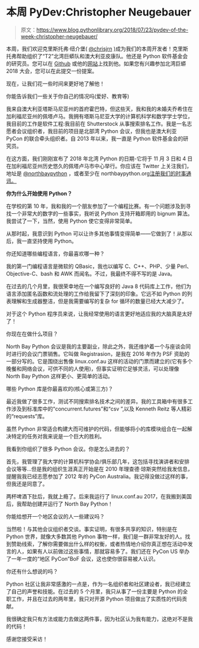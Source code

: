 # 本周 PyDev:Christopher Neugebauer

> 原文：<https://www.blog.pythonlibrary.org/2018/07/23/pydev-of-the-week-christopher-neugebauer/>

本周，我们欢迎克里斯托弗·纽介堡( [@chrisjrn](https://twitter.com/chrisjrn?lang=en) )成为我们的本周开发者！克里斯托弗帮助组织了“T2”北湾巨蟒队和澳大利亚皮康队。他还是 Python 软件基金会的研究员。您可以在 [Github](https://github.com/chrisjrn) 或他的[网站](https://chris.neugebauer.id.au/)上找到他。如果您有兴趣参加北湾巨蟒 2018 大会，您可以在此提交一份提案。

现在，让我们花一些时间来更好地了解他！

你能告诉我们一些关于你自己的情况吗(爱好、教育等)

我来自澳大利亚塔斯马尼亚州的首府霍巴特，但这些天，我和我的未婚夫乔希住在加利福尼亚州的佩塔卢马。我拥有塔斯马尼亚大学的计算机科学和数学学士学位，我目前的工作是软件工程:我目前在 Shutterstock 从事搜索排名工作。我是一名志愿者会议组织者，我目前的项目是北部湾 Python 会议，但我也是澳大利亚 PyCon 的联合牵头组织者。自 2013 年以来，我一直是 Python 软件基金会的研究员。

在这方面，我们刚刚宣布了 2018 年北湾 Python 的日期-它将于 11 月 3 日和 4 日在加利福尼亚州历史悠久的佩塔卢马市中心举行。你应该在 Twitter 上关注我们，地址是 [@northbaypython](https://twitter.com/northbaypython) ，或者至少在 northbaypython.org[注册我们的时事通讯。](http://northbaypython.org)

**你为什么开始使用 Python？**

在学校的第 10 年，我和我的一个朋友参加了一个编程比赛。有一个问题涉及到寻找一个非常大的数字的一些事实，我听说 Python 支持开箱即用的 bignum 算法。我尝试了一下，当然，使用 Python 使它变得非常简单。

从那时起，我意识到 Python 可以让许多其他事情变得简单——它做到了！从那以后，我一直坚持使用 Python。

你还知道哪些编程语言，你最喜欢哪一种？

我的第一门编程语言是微软的 QBasic，我也以编写 C、C++、PHP、少量 Perl、Objective-C、bash 和 AWK 而闻名。不过，我最终不得不写的是 Java。

在过去的几个月里，我很荣幸地在一个编写良好的 Java 8 代码库上工作，他们为语言添加匿名函数和流处理的工作给我留下了深刻的印象。它远不如 Python 的列表理解和生成器整洁，但是我需要编写的复杂 for 循环的数量已经大大减少了。

对于这个 Python 程序员来说，让我经常使用的语言更好地适应我的大脑真是太好了！

你现在在做什么项目？

North Bay Python 会议是我的主要副业，除此之外，我还维护着一个与座谈会同时进行的会议门票销售。它叫做 Registrasion，是我在 2016 年作为 PSF 资助的一部分写的。它是围绕出售像 linux.conf.au 这样的活动的门票而建立的(它有多个晚餐和网络会议，可供不同的人使用)，但事实证明它足够灵活，可以处理像 North Bay Python 这样更小、更简单的活动。

哪些 Python 库是你最喜欢的(核心或第三方)？

最近我做了很多工作，测试不同搜索排名技术之间的差异。我的工具箱中有很多工作涉及到标准库中的“concurrent.futures”和“csv ”,以及 Kenneth Reitz 等人精彩的“requests”库。

虽然 Python 非常适合构建大而可维护的代码，但能够将小的库模块组合在一起解决特定的任务对我来说是一个巨大的胜利。

我看到你组织了很多 Python 会议。你是怎么进去的？

首先，我管理了我大学的计算机科学协会/俱乐部几年，这包括寻找演讲者和安排会议等等...但是我的组织生涯真正开始是在 2010 年理查德·琼斯突然给我发信息，提醒我我已经志愿参加了 2012 年的 PyCon Australia。我记得没做过这样的事，但我还是同意了。

两杯啤酒下肚后，我就上瘾了。后来我运行了 linux.conf.au 2017，在我搬到美国后，我帮助创建并运行了 North Bay Python！

你能给想开一个地区会议的人一些建议吗？

当然啦！与其他会议组织者交谈。事实证明，有很多共享的知识，特别是在 Python 世界，就像大多数其他 Python 事物一样，我们是一群非常友好的人。找到赞助线索，了解你需要做出什么样的权衡，或者热情地介绍你真正想在活动中发言的人，如果有人以前做过这些事情，那就容易多了。我们还在 PyCon US 举办了一年一度的“地区 PyCon”BoF 会议，这也使你很容易被人认识。

你还有什么想说的吗？

Python 社区让我非常感激的一点是，作为一名组织者和社区建设者，我已经建立了自己的声誉和技能。在过去的 5 个月里，我只从事了一份主要是 Python 的全职工作，并且在过去的两年里，我只对开源 Python 项目做出了实质性的代码贡献。

我很确定我只有方法或能力去做这两件事，因为社区认为我有能力，这绝对不是我的代码！

感谢您接受采访！